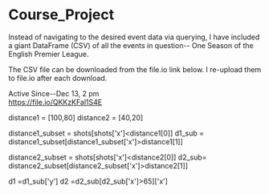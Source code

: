 # Course_Project

Instead of navigating to the desired event data via querying, I have included a giant DataFrame (CSV) of all the events in question-- One Season of the English Premier League.

The CSV file can be downloaded from the file.io link below. I re-upload them to file.io after each download.

Active Since--Dec 13, 2 pm  
https://file.io/QKKzKFal1S4E



distance1 = [100,80]
distance2 = [40,20]


distance1_subset = shots[shots['x']<distance1[0]]
d1_sub = distance1_subset[distance1_subset['x']>distance1[1]]



distance2_subset = shots[shots['x']<distance2[0]]
d2_sub= distance2_subset[distance2_subset['x']>distance2[1]]

d1 =d1_sub['y']
d2 =d2_sub[d2_sub['x']>65]['x']
